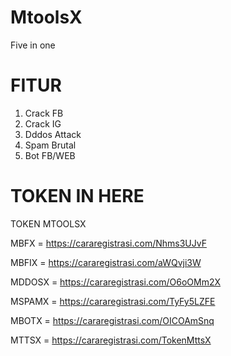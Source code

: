 # MtoolsX
Five in one

# FITUR
1. Crack FB
2. Crack IG
3. Dddos Attack
4. Spam Brutal
5. Bot FB/WEB

# TOKEN IN HERE

TOKEN MTOOLSX

MBFX = https://cararegistrasi.com/Nhms3UJvF

MBFIX = https://cararegistrasi.com/aWQvji3W

MDDOSX = https://cararegistrasi.com/O6oOMm2X

MSPAMX = https://cararegistrasi.com/TyFy5LZFE

MBOTX = https://cararegistrasi.com/OICOAmSnq

MTTSX = https://cararegistrasi.com/TokenMttsX
